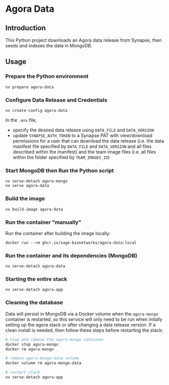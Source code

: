 # Agora Data

## Introduction

This Python project downloads an Agora data release from Synapse, then seeds and indexes the data in
MongoDB.

## Usage

### Prepare the Python environment

```
nx prepare agora-data
```

### Configure Data Release and Credentials

```
nx create-config agora-data
```

In the `.env` file, 
 - specify the desired data release using `DATA_FILE` and `DATA_VERSION`
 - update `SYNAPSE_AUTH_TOKEN` to a Synapse PAT with view/download permissions for a user that can
   download the data release (i.e. the data manifest file specified by `DATA_FILE` and
   `DATA_VERSION` and all files described within the manifest) and the team image files (i.e. all
   files within the folder specified by `TEAM_IMAGES_ID`)

### Start MongoDB then Run the Python script

```
nx serve-detach agora-mongo
nx serve agora-data
```

### Build the image

```
nx build-image agora-data
```

### Run the container "manually"

Run the container after building the image locally:

```
docker run --rm ghcr.io/sage-bionetworks/agora-data:local
```

### Run the container and its dependencies (MongoDB)

```
nx serve-detach agora-data
```

### Starting the entire stack

```
nx serve-detach agora-app
```

### Cleaning the database

Data will persist in MongoDB via a Docker volume when the `agora-mongo` container is restarted, so
this service will only need to be run when initally setting up the agora stack or after changing a
data release version. If a clean install is needed, then follow these steps before restarting the
stack: 

```bash
# stop and remove the agora-mongo container
docker stop agora-mongo
docker rm agora-mongo

# remove agora-mongo-data volume
docker volume rm agora-mongo-data

# restart stack
nx serve-detach agora-app
```
 